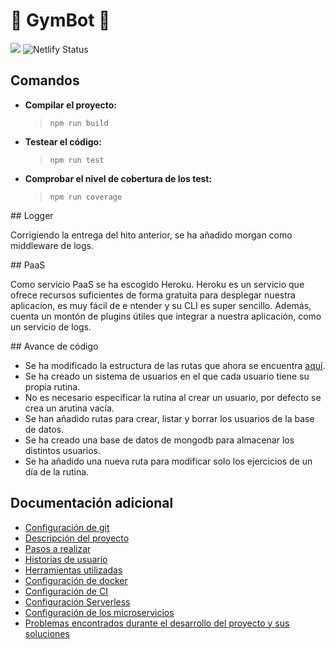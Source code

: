 # :muscle: GymBot :muscle:

![](https://travis-ci.com/torchu/GymBot.svg?branch=master)
![Netlify Status](https://api.netlify.com/api/v1/badges/50a95e48-efd0-46b7-a053-dd6869f195cf/deploy-status)

## Comandos

- **Compilar el proyecto:**
  > `npm run build`
- **Testear el código:**
  > `npm run test`
- **Comprobar el nivel de cobertura de los test:**
  > `npm run coverage`

## Logger

Corrigiendo la entrega del hito anterior, se ha añadido morgan como middleware de logs.

## PaaS

Como servicio PaaS se ha escogido Heroku. Heroku es un servicio que ofrece recursos suficientes de forma gratuita para desplegar nuestra aplicacion, es muy fácil de e ntender y su CLI es super sencillo. Además, cuenta un montón de plugins útiles que integrar a nuestra aplicación, como un servicio de logs.

## Avance de código

- Se ha modificado la estructura de las rutas que ahora se encuentra [aquí](src/routes).
- Se ha creado un sistema de usuarios en el que cada usuario tiene su propia rutina.
- No es necesario especificar la rutina al crear un usuario, por defecto se crea un arutina vacía.
- Se han añadido rutas para crear, listar y borrar los usuarios de la base de datos.
- Se ha creado una base de datos de mongodb para almacenar los distintos usuarios.
- Se ha añadido una nueva ruta para modificar solo los ejercicios de un día de la rutina.

## Documentación adicional

- [Configuración de git](docs/git-config.md)
- [Descripción del proyecto](docs/descripcion.md)
- [Pasos a realizar](docs/pasos.md)
- [Historias de usuario](docs/hu.md)
- [Herramientas utilizadas](docs/herramientas.md)
- [Configuración de docker](docs/docker.md)
- [Configuración de CI](docs/ci.md)
- [Configuración Serverless](docs/serverless.md)
- [Configuración de los microservicios](docs/microservicios.md)
- [Problemas encontrados durante el desarrollo del proyecto y sus soluciones](docs/errors.md)
